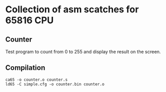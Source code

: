 # Collection of asm scatches for 65816 CPU

## Counter
Test program to count from 0 to 255 and display the result on the screen.


## Compilation
```
ca65 -o counter.o counter.s
ld65 -C simple.cfg -o counter.bin counter.o
```
